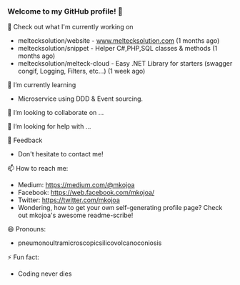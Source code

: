 ### Welcome to my GitHub profile! 👋

🔭  Check out what I'm currently working on 
  
   - meltecksolution/website - www.meltecksolution.com (1 months ago) 
   - meltecksolution/snippet  - Helper C#,PHP,SQL classes & methods (1 months ago)
   - meltecksolution/melteck-cloud - Easy .NET Library for starters (swagger congif, Logging, Filters, etc...)  (1 week ago)

 🌱 I’m currently learning
 
  - Microservice using DDD & Event sourcing.
  
 👯 I’m looking to collaborate on ...
 
 🤔 I’m looking for help with ...

 💬 Feedback

   - Don't hesitate to contact me!
    
 📫 How to reach me: 
 
   - Medium: https://medium.com/@mkojoa
   - Facebook: https://web.facebook.com/mkojoa/
   - Twitter: https://twitter.com/mkojoa
   - Wondering, how to get your own self-generating profile page? Check out mkojoa's awesome readme-scribe!
 
 😄 Pronouns:
 
   - pneumonoultramicroscopicsilicovolcanoconiosis
   
 ⚡ Fun fact:
 
  - Coding never dies
